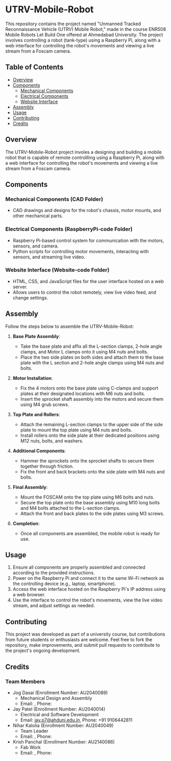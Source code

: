 # UTRV-Mobile-Robot
This repository contains the project named "Unmanned Tracked Reconnaissance Vehicle (UTRV) Mobile Robot," made in the course ENR508 Mobile Robots Let Build One offered at Ahmedabad University. The project involves controlling a robot (tank-type) using a Raspberry Pi, along with a web interface for controlling the robot's movements and viewing a live stream from a Foscam camera.

## Table of Contents
- [Overview](#overview)
- [Components](#components)
  - [Mechanical Components](#mechanical-components)
  - [Electrical Components](#electrical-components)
  - [Website Interface](#website-interface)
- [Assembly](#assembly)
- [Usage](#usage)
- [Contributing](#contributing)
- [Credits](#credits)

## Overview

The UTRV-Mobile-Robot project involes a designing and building a mobile robot that is capable of remote controllling using a Raspberry Pi, along with a web interface for controlling the robot's movements and viewing a live stream from a Foscam camera.

## Components

### Mechanical Components (CAD Folder)
- CAD drawings and designs for the robot's chassis, motor mounts, and other mechanical parts.

### Electrical Components (RaspberryPi-code Folder)
- Raspberry Pi-based control system for communication with the motors, sensors, and camera.
- Python scripts for controlling motor movements, interacting with sensors, and streaming live video.

### Website Interface (Website-code Folder)
- HTML, CSS, and JavaScript files for the user interface hosted on a web server.
- Allows users to control the robot remotely, view live video feed, and change settings.

## Assembly

Follow the steps below to assemble the UTRV-Mobile-Robot:

1. **Base Plate Assembly**:
   - Take the base plate and affix all the L-section clamps, 2-hole angle clamps, and Motor L clamps onto it using M4 nuts and bolts.
   - Place the two side plates on both sides and attach them to the base plate with the L section and 2-hole angle clamps using M4 nuts and bolts.

2. **Motor Installation**:
   - Fix the 4 motors onto the base plate using C-clamps and support plates at their designated locations with M6 nuts and bolts.
   - Insert the sprocket shaft assembly into the motors and secure them using M4 grub screws.

3. **Top Plate and Rollers**:
   - Attach the remaining L-section clamps to the upper side of the side plate to mount the top plate using M4 nuts and bolts.
   - Install rollers onto the side plate at their dedicated positions using M12 nuts, bolts, and washers.

4. **Additional Components**:
   - Hammer the sprockets onto the sprocket shafts to secure them together through friction.
   - Fix the front and back brackets onto the side plate with M4 nuts and bolts.

5. **Final Assembly**:
   - Mount the FOSCAM onto the top plate using M6 bolts and nuts.
   - Secure the top plate onto the base assembly using M10 long bolts and M4 bolts attached to the L-section clamps.
   - Attach the front and back plates to the side plates using M3 screws.

6. **Completion**:
   - Once all components are assembled, the mobile robot is ready for use.

## Usage

1. Ensure all components are properly assembled and connected according to the provided instructions.
2. Power on the Raspberry Pi and connect it to the same Wi-Fi network as the controlling device (e.g., laptop, smartphone).
3. Access the web interface hosted on the Raspberry Pi's IP address using a web browser.
4. Use the interface to control the robot's movements, view the live video stream, and adjust settings as needed.

## Contributing

This project was developed as part of a university course, but contributions from future students or enthusiasts are welcome. Feel free to fork the repository, make improvements, and submit pull requests to contribute to the project's ongoing development.

## Credits



### Team Members
- Jog Dasai (Enrollment Number: AU2040089)
  - Mechanical Design and Assembly
  - Email: , Phone: 
- Jay Patel (Enrollment Number: AU2040014)
  - Electrical and Software Development
  - Email: jay.p7@ahduni.edu.in, Phone: +91 9106442811
- Nihar Kalolia (Enrollment Number: AU2040049)
  - Team Leader
  - Email: , Phone: 
- Krish Panchal (Enrollment Number: AU2140086)
  - Fab Work
  - Email: , Phone: 
